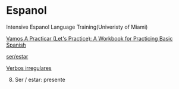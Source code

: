 # Espanol 
Intensive Espanol Language Training(Univeristy of Miami)

[Vamos A Practicar (Let's Practice): A Workbook for Practicing Basic Spanish ](https://www.amazon.com/Vamos-Practicar-Lets-Practice-Practicing/dp/0405472137)

[ser/estar](https://aprenderespanol.org/verbos/ser-estar.html)

[Verbos irregulares](https://www.spanishunicorn.com/verbos-irregulares-en-presente/)


8. Ser / estar: presente
